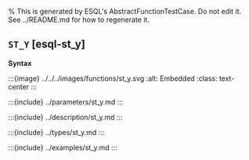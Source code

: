 % This is generated by ESQL's AbstractFunctionTestCase. Do not edit it. See ../README.md for how to regenerate it.

## `ST_Y` [esql-st_y]

**Syntax**

:::{image} ../../../images/functions/st_y.svg
:alt: Embedded
:class: text-center
:::


:::{include} ../parameters/st_y.md
:::

:::{include} ../description/st_y.md
:::

:::{include} ../types/st_y.md
:::

:::{include} ../examples/st_y.md
:::
